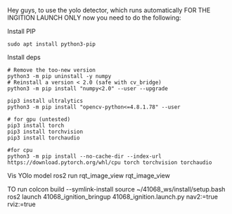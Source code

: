 Hey guys, to use the yolo detector, which runs automatically FOR THE INGITION LAUNCH ONLY now you need to do the following:

Install PIP

	sudo apt install python3-pip
Install deps

	# Remove the too-new version
	python3 -m pip uninstall -y numpy
	# Reinstall a version < 2.0 (safe with cv_bridge)
	python3 -m pip install "numpy<2.0" --user --upgrade

	pip3 install ultralytics 
	python3 -m pip install "opencv-python<=4.8.1.78" --user

	# for gpu (untested)
	pip3 install torch 
	pip3 install torchvision 
	pip3 install torchaudio 
	
	#for cpu
	python3 -m pip install --no-cache-dir --index-url https://download.pytorch.org/whl/cpu torch torchvision torchaudio

Vis YOlo model
	ros2 run rqt_image_view rqt_image_view


TO run
	colcon build --symlink-install
 	source ~/41068_ws/install/setup.bash
	ros2 launch 41068_ignition_bringup 41068_ignition.launch.py nav2:=true rviz:=true
